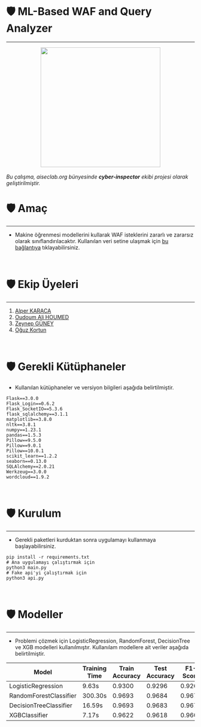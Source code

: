 # :shield: ML-Based WAF and Query Analyzer
---
<div align="center">
  <img src="https://raw.githubusercontent.com/thealper2/AISECLAB-cyber-inspector/main/website/static/logo.png" width="320" height="320" >
</div>
<br/>
<i>Bu çalışma, aiseclab.org bünyesinde <b>cyber-inspector</b> ekibi projesi olarak geliştirilmiştir.</i>

# :shield: Amaç
---

* Makine öğrenmesi modellerini kullarak WAF isteklerini zararlı ve zararsız olarak sınıflandırılacaktır. Kullanılan veri setine ulaşmak için [bu bağlantıya](https://github.com/faizann24/Fwaf-Machine-Learning-driven-Web-Application-Firewall) tıklayabilirsiniz.
<br/>

# :shield: Ekip Üyeleri
---

1. [Alper KARACA](https://github.com/thealper2)
2. [Oudoum Ali HOUMED](https://github.com/OudoumAlihoumed)
3. [Zeynep GÜNEY](https://github.com/zeynepguney)
4. [Oğuz Kortun](https://github.com/OguzKortun)
<br/>

# :shield: Gerekli Kütüphaneler

* Kullanılan kütüphaneler ve versiyon bilgileri aşağıda belirtilmiştir.

```shell
Flask==3.0.0
Flask_Login==0.6.2
Flask_SocketIO==5.3.6
flask_sqlalchemy==3.1.1
matplotlib==3.8.0
nltk==3.8.1
numpy==1.23.1
pandas==1.5.3
Pillow==9.5.0
Pillow==9.0.1
Pillow==10.0.1
scikit_learn==1.2.2
seaborn==0.13.0
SQLAlchemy==2.0.21
Werkzeug==3.0.0
wordcloud==1.9.2
```
<br/>

# :shield: Kurulum
---

* Gerekli paketleri kurduktan sonra uygulamayı kullanmaya başlayabilirsiniz.

```python3
pip install -r requirements.txt
# Ana uygulamayı çalıştırmak için
python3 main.py
# Fake api'yi çalıştırmak için
python3 api.py
```
<br/>

# :shield: Modeller
---

* Problemi çözmek için LogisticRegression, RandomForest, DecisionTree ve XGB modelleri kullanılmıştır. Kullanılam modellere ait veriler aşağıda belirtilmiştir.

| Model | Training Time | Train Accuracy | Test Accuracy | F1-Score | Precision Score | Recall Score |
| ----- | ------------- | -------------- | ------------- | -------- | --------------- | ------------ |
| LogisticRegression | 9.63s | 0.9300 | 0.9296 | 0.9264 | 0.9703 | 0.8864 |  
| RandomForestClassifier | 300.30s | 0.9693 | 0.9684 | 0.9676 | 0.9925 | 0.9439 | 
| DecisionTreeClassifier | 16.59s | 0.9693 | 0.9683 | 0.9674 | 0.9928 | 0.9434 | 
| XGBClassifier | 7.17s | 0.9622 | 0.9618 | 0.9609 | 0.9860 | 0.9369 | 
